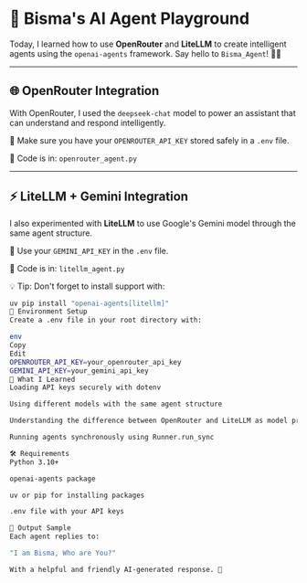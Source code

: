 # 🤖 Bisma's AI Agent Playground

Today, I learned how to use **OpenRouter** and **LiteLLM** to create intelligent agents using the `openai-agents` framework. Say hello to `Bisma_Agent`! 💬✨

---

## 🌐 OpenRouter Integration

With OpenRouter, I used the `deepseek-chat` model to power an assistant that can understand and respond intelligently.

🔑 Make sure you have your `OPENROUTER_API_KEY` stored safely in a `.env` file.

📂 Code is in: `openrouter_agent.py`

---

## ⚡ LiteLLM + Gemini Integration

I also experimented with **LiteLLM** to use Google's Gemini model through the same agent structure.

🔑 Use your `GEMINI_API_KEY` in the `.env` file.

📂 Code is in: `litellm_agent.py`

💡 Tip: Don't forget to install support with:
```bash
uv pip install "openai-agents[litellm]"
🔐 Environment Setup
Create a .env file in your root directory with:

env
Copy
Edit
OPENROUTER_API_KEY=your_openrouter_api_key
GEMINI_API_KEY=your_gemini_api_key
🧠 What I Learned
Loading API keys securely with dotenv

Using different models with the same agent structure

Understanding the difference between OpenRouter and LiteLLM as model providers

Running agents synchronously using Runner.run_sync

🛠️ Requirements
Python 3.10+

openai-agents package

uv or pip for installing packages

.env file with your API keys

🧪 Output Sample
Each agent replies to:

"I am Bisma, Who are You?"

With a helpful and friendly AI-generated response. 🧸

